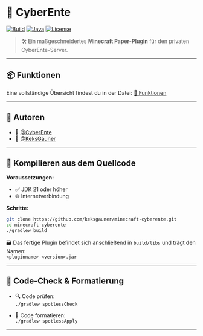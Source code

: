 # 🦆 CyberEnte

[![Build](https://img.shields.io/github/actions/workflow/status/keksgauner/minecraft-cyberente/build.yml?branch=main&label=Build&style=for-the-badge)](https://github.com/keksgauner/minecraft-cyberente/actions)
[![Java](https://img.shields.io/badge/Java-21+-orange?style=for-the-badge&logo=openjdk)](https://jdk.java.net/21/)
[![License](https://img.shields.io/github/license/keksgauner/minecraft-cyberente?style=for-the-badge)](https://github.com/keksgauner/minecraft-cyberente/blob/main/LICENSE)

> 🛠️ Ein maßgeschneidertes **Minecraft Paper-Plugin** für den privaten CyberEnte-Server.

---

## 📦 Funktionen

Eine vollständige Übersicht findest du in der Datei: [📄 Funktionen](TODO.md)

---

## 👥 Autoren

- 🐤 [@CyberEnte](https://www.github.com/cyberente)  
- 🍪 [@KeksGauner](https://www.github.com/keksgauner)

---

## 🧪 Kompilieren aus dem Quellcode

**Voraussetzungen:**

- ✅ JDK 21 oder höher  
- 🌐 Internetverbindung

**Schritte:**

```bash
git clone https://github.com/keksgauner/minecraft-cyberente.git
cd minecraft-cyberente
./gradlew build
```

🗃️ Das fertige Plugin befindet sich anschließend in `build/libs` und trägt den Namen:  
`<pluginname>-<version>.jar`

---

## 🧹 Code-Check & Formatierung

- 🔍 Code prüfen:  
  `./gradlew spotlessCheck`

- 🎨 Code formatieren:  
  `./gradlew spotlessApply`

---
